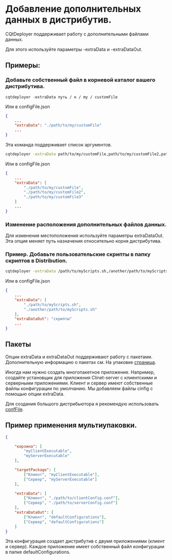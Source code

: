 # Добавление дополнительных данных в дистрибутив.

CQtDeployer поддерживает работу с дополнительными файлами данных.

Для этого используйте параметры -extraData и -extraDataOut.

## Примеры:

### Добавьте собственный файл в корневой каталог вашего дистрибутива.

```
cqtdeployer -extraData путь / к / my / customFile
```

Или в configFile.json

``` json
{
    ...
    "extraData": "./path/to/my/customFile"
    ...
}
```

Эта команда поддерживает список аргументов.


``` bash
cqtdeployer -extraData path/to/my/customFile,path/to/my/customFile2,path/to/my/customFile3
```

Или в configFile.json

``` json
{
    ...
    "extraData": [
        "./path/to/my/customFile",
        "./path/to/my/customFile2",
        "./path/to/my/customFile3"
    ]
    ...
}
```

### Изменение расположения дополнительных файлов данных.

Для изменения местоположения используйте параметры extraDataOut. Эта опция меняет путь назначения относительно корня дистрибутива.

### Пример. Добавьте пользовательские скрипты в папку скриптов в Distribution.

``` bash
cqtdeployer -extraData /path/to/myScripts.sh,/another/path/to/myScripts.sh -extraDataOut scripts
```

Или в configFile.json

``` json
{
    ...
    "extraData": [
        "./path/to/myScripts.sh",
        "./another/path/to/myScripts.sh"
    ],
    "extraDataOut": "скрипты"
    ...
}
```

## Пакеты
Опции extraData и extraDataOut поддерживают работу с пакетами. Дополнительную информацию о пакетах см. На упаковке [страница](Pacakges.md).

Иногда нам нужно создать многопакетное приложение. Например, создайте установщик для приложения Clinet-server с клиентскими и серверными приложениями. Клиент и сервер имеют собственные файлы конфигурации по умолчанию. Мы добавляем файлы cinfig с помощью опции extraData.

Для создания большого дистрибьютора я рекомендую использовать [confFile](DeployConfigFile.md).

## Пример применения мультиупаковки.


``` json
{

    "корзина": [
        "myClientExecutable",
        "myServerExecutable"
    ],

    "targetPackage": [
        ["Клиент", "myClientExecutable"],
        ["Сервер", "myServerExecutable"]
    ],

    "extraData": [
        ["Клиент", "./path/to/clientConfig.conf"],
        ["Сервер", "./path/to/serverConfig.conf"]
    ],
    "extraDataOut": [
        ["Клиент", "defaultConfigurations"],
        ["Сервер", "defaultConfigurations"]
    ]
}
```

Эта конфигурация создает дистрибутив с двумя приложениями (клиент и сервер). Каждое приложение имеет собственный файл конфигурации в папке defaultConfigurations.